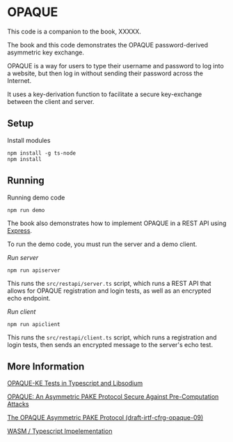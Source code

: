 # OPAQUE

This code is a companion to the book, XXXXX.

The book and this code demonstrates the OPAQUE password-derived asymmetric key exchange.

OPAQUE is a way for users to type their username and password to log into a website, but then log in without sending their password across the Internet.

It uses a key-derivation function to facilitate a secure key-exchange between the client and server.

## Setup

Install modules

```console
npm install -g ts-node
npm install
```

## Running

Running demo code

```console
npm run demo
```

The book also demonstrates how to implement OPAQUE in a REST API using [Express](http://expressjs.com/).

To run the demo code, you must run the server and a demo client.

_Run server_

```console
npm run apiserver
```

This runs the `src/restapi/server.ts` script, which runs a REST API that allows for OPAQUE registration and login tests, as well as an encrypted echo endpoint.

_Run client_

```console
npm run apiclient
```

This runs the `src/restapi/client.ts` script, which runs a registration and login tests, then sends an encrypted message to the server's echo test.

## More Information

[OPAQUE-KE Tests in Typescript and Libsodium](https://github.com/backupbrain/opaque-libsodium-sumo-typescript/)

[OPAQUE: An Asymmetric PAKE Protocol Secure Against Pre-Computation Attacks](https://eprint.iacr.org/2018/163.pdf)

[The OPAQUE Asymmetric PAKE Protocol (draft-irtf-cfrg-opaque-09)](https://datatracker.ietf.org/doc/draft-irtf-cfrg-opaque/10/)

[WASM / Typescript Impelementation](https://www.npmjs.com/package/opaque-wasm)
